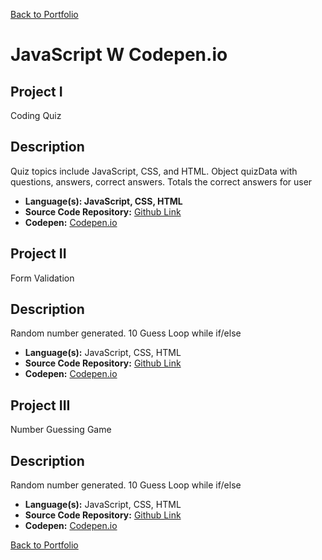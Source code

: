 [Back to Portfolio](./)

JavaScript W Codepen.io
===============

## Project I
Coding Quiz
## Description
Quiz topics include JavaScript, CSS, and HTML. Object quizData with questions, answers, correct answers. Totals the correct answers for user

-   **Language(s): JavaScript, CSS, HTML**
-   **Source Code Repository:** [Github Link](https://github.com/ckyleflynndev/JS_CodingQuizApp)  
-   **Codepen:** [Codepen.io](https://codepen.io/Ckflynndev/pen/gOWvdOy?editors=0100)

## Project II
Form Validation
## Description
Random number generated. 10 Guess Loop while if/else

-   **Language(s):** JavaScript, CSS, HTML
-   **Source Code Repository:** [Github Link](https://github.com/ckyleflynndev/JS_FormValidation)  
-   **Codepen:** [Codepen.io](https://codepen.io/Ckflynndev/pen/WNjMgpw)

## Project III
Number Guessing Game
## Description
Random number generated. 10 Guess Loop while if/else

-   **Language(s):** JavaScript, CSS, HTML
-   **Source Code Repository:** [Github Link](https://github.com/ckyleflynndev/JS_NumberGuessingGame)  
-   **Codepen:** [Codepen.io](https://codepen.io/Ckflynndev/pen/rNmJrdL)



[Back to Portfolio](./)


